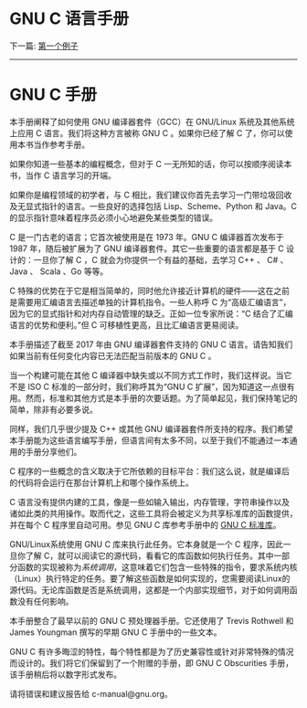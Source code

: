 # GNU C 语言手册

下一篇: [第一个例子](The-First-Example.md)  

---

# GNU C 手册

本手册阐释了如何使用 GNU 编译器套件（GCC）在 GNU/Linux 系统及其他系统上应用 C 语言。我们将这种方言被称 GNU C 。如果你已经了解 C 了，你可以使用本书当作参考手册。

如果你知道一些基本的编程概念，但对于 C 一无所知的话，你可以按顺序阅读本书，当作 C 语言学习的开端。

如果你是编程领域的初学者，与 C 相比，我们建议你首先去学习一门带垃圾回收及无显式指针的语言。一些良好的选择包括 Lisp、Scheme、Python 和 Java。C 的显示指针意味着程序员必须小心地避免某些类型的错误。

C 是一门古老的语言；它首次被使用是在 1973 年。GNU C 编译器首次发布于 1987 年，随后被扩展为了 GNU 编译器套件。其它一些重要的语言都是基于 C 设计的：一旦你了解 C ，C 就会为你提供一个有益的基础，去学习 C++ 、 C# 、 Java 、 Scala 、Go 等等。

C 特殊的优势在于它是相当简单的，同时他允许接近计算机的硬件——这在之前是需要用汇编语言去描述单独的计算机指令。一些人称呼 C 为“高级汇编语言”，因为它的显式指针和对内存自动管理的缺乏。正如一位专家所说：“C 结合了汇编语言的优势和便利。”但 C 可移植性更高，且比汇编语言更易阅读。

本手册描述了截至 2017 年由 GNU 编译器套件支持的 GNU C 语言。请告知我们如果当前有任何变化内容已无法匹配当前版本的 GNU C 。

当一个构建可能在其他 C 编译器中缺失或以不同方式工作时，我们这样说。当它不是 ISO C 标准的一部分时，我们称呼其为“GNU C 扩展”，因为知道这一点很有用。然而，标准和其他方式是本手册的次要话题。为了简单起见，我们保持笔记的简单，除非有必要多说。

同样，我们几乎很少提及 C++ 或其他 GNU 编译器套件所支持的程序。我们希望本手册能为这些语言编写手册，但语言间有太多不同，以至于我们不能通过一本通用的手册分享他们。

C 程序的一些概念的含义取决于它所依赖的目标平台：我们这么说，就是编译后的代码将会运行在那台计算机上和哪个操作系统上。

C 语言没有提供内建的工具，像是一些如输入输出，内存管理，字符串操作以及诸如此类的共用操作。取而代之，这些工具将会被定义为共享标准库的函数提供，并在每个 C 程序里自动可用。参见 GNU C 库参考手册中的 [GNU C 标准库](https://www.gnu.org/software/libc/manual/html_node/index.md#Top)。

GNU/Linux系统使用 GNU C 库来执行此任务。它本身就是一个 C 程序，因此一旦你了解 C，就可以阅读它的源代码，看看它的库函数如何执行任务。其中一部分函数的实现被称为*系统调用*，这意味着它们包含一些特殊的指令，要求系统内核（Linux）执行特定的任务。要了解这些函数是如何实现的，您需要阅读Linux的源代码。无论库函数是否是系统调用，这都是一个内部实现细节，对于如何调用函数没有任何影响。

本手册整合了最早以前的 GNU C 预处理器手册。它还使用了 Trevis Rothwell 和 James Youngman 撰写的早期 GNU C 手册中的一些文本。

GNU C 有许多晦涩的特性，每个特性都是为了历史兼容性或针对非常特殊的情况而设计的。我们将它们保留到了一个附赠的手册，即 GNU C Obscurities 手册，该手册稍后将以数字形式发布。

请将错误和建议报告给 c-manual\@gnu.org。
